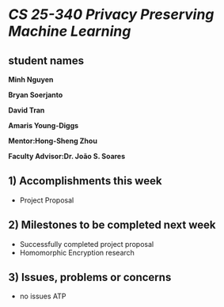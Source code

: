 # *CS 25-340 Privacy Preserving Machine Learning*

## student names
**Minh Nguyen**

**Bryan Soerjanto** 

**David Tran**

**Amaris Young-Diggs**

**Mentor:Hong-Sheng Zhou**

**Faculty Advisor:Dr. João S. Soares**

## 1) Accomplishments this week ##
   - Project Proposal

## 2) Milestones to be completed next week ##
   - Successfully completed project proposal
   - Homomorphic Encryption research

## 3) Issues, problems or concerns ##
   - no issues ATP
   



